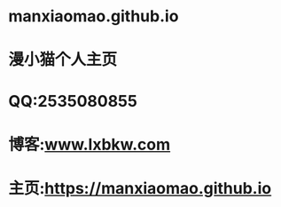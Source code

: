 # manxiaomao.github.io
# 漫小猫个人主页
# QQ:2535080855
# 博客:www.lxbkw.com
# 主页:https://manxiaomao.github.io